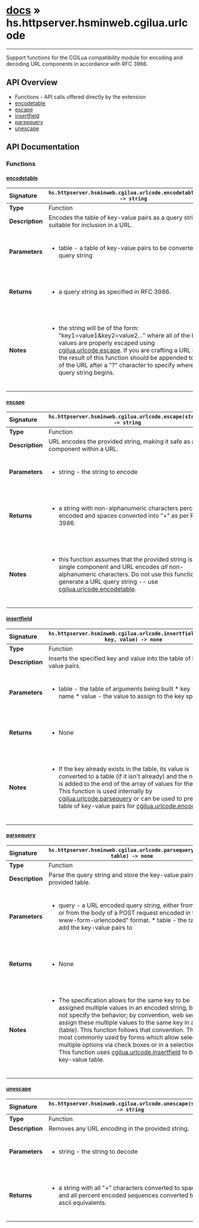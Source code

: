 # [docs](index.md) » hs.httpserver.hsminweb.cgilua.urlcode
---

Support functions for the CGILua compatibility module for encoding and decoding URL components in accordance with RFC 3986.

## API Overview
* Functions - API calls offered directly by the extension
 * [encodetable](#encodetable)
 * [escape](#escape)
 * [insertfield](#insertfield)
 * [parsequery](#parsequery)
 * [unescape](#unescape)

## API Documentation

### Functions

#### [encodetable](#encodetable)
| <span style="float: left;">**Signature**</span> | <span style="float: left;">`hs.httpserver.hsminweb.cgilua.urlcode.encodetable(table) -> string` </span>                                                          |
| -----------------------------------------------------|---------------------------------------------------------------------------------------------------------|
| **Type**                                             | Function                                                                                         |
| **Description**                                      | Encodes the table of key-value pairs as a query string suitable for inclusion in a URL.                                                                                         |
| **Parameters**                                       | <ul><br /><li>table - a table of key-value pairs to be converted into a query string</li><br /></ul>                                        |
| **Returns**                                          | <ul><br /><li>a query string as specified in RFC 3986.</li><br /></ul>                                           |
| **Notes**                                            | <ul><br /><li>the string will be of the form: "key1=value1&amp;key2=value2..." where all of the keys and values are properly escaped using <a href="#escape">cgilua.urlcode.escape</a>.  If you are crafting a URL by hand, the result of this function should be appended to the end of the URL after a "?" character to specify where the query string begins.</li><br /></ul>                                             |

#### [escape](#escape)
| <span style="float: left;">**Signature**</span> | <span style="float: left;">`hs.httpserver.hsminweb.cgilua.urlcode.escape(string) -> string` </span>                                                          |
| -----------------------------------------------------|---------------------------------------------------------------------------------------------------------|
| **Type**                                             | Function                                                                                         |
| **Description**                                      | URL encodes the provided string, making it safe as a component within a URL.                                                                                         |
| **Parameters**                                       | <ul><br /><li>string - the string to encode</li><br /></ul>                                        |
| **Returns**                                          | <ul><br /><li>a string with non-alphanumeric characters percent encoded and spaces converted into "+" as per RFC 3986.</li><br /></ul>                                           |
| **Notes**                                            | <ul><br /><li>this function assumes that the provided string is a single component and URL encodes <em>all</em> non-alphanumeric characters.  Do not use this function to generate a URL query string -- use <a href="#encodetable">cgilua.urlcode.encodetable</a>.</li><br /></ul>                                             |

#### [insertfield](#insertfield)
| <span style="float: left;">**Signature**</span> | <span style="float: left;">`hs.httpserver.hsminweb.cgilua.urlcode.insertfield(table, key, value) -> none` </span>                                                          |
| -----------------------------------------------------|---------------------------------------------------------------------------------------------------------|
| **Type**                                             | Function                                                                                         |
| **Description**                                      | Inserts the specified key and value into the table of key-value pairs.                                                                                         |
| **Parameters**                                       | <ul><br /><li>table - the table of arguments being built * key   - the key name * value - the value to assign to the key specified</li><br /></ul>                                        |
| **Returns**                                          | <ul><br /><li>None</li><br /></ul>                                           |
| **Notes**                                            | <ul><br /><li>If the key already exists in the table, its value is converted to a table (if it isn't already) and the new value is added to the end of the array of values for the key. * This function is used internally by <a href="#parsequery">cgilua.urlcode.parsequery</a> or can be used to prepare a table of key-value pairs for <a href="#encodetable">cgilua.urlcode.encodetable</a>.</li><br /></ul>                                             |

#### [parsequery](#parsequery)
| <span style="float: left;">**Signature**</span> | <span style="float: left;">`hs.httpserver.hsminweb.cgilua.urlcode.parsequery(query, table) -> none` </span>                                                          |
| -----------------------------------------------------|---------------------------------------------------------------------------------------------------------|
| **Type**                                             | Function                                                                                         |
| **Description**                                      | Parse the query string and store the key-value pairs in the provided table.                                                                                         |
| **Parameters**                                       | <ul><br /><li>query - a URL encoded query string, either from a URL or from the body of a POST request encoded in the "x-www-form-urlencoded" format. * table - the table to add the key-value pairs to</li><br /></ul>                                        |
| **Returns**                                          | <ul><br /><li>None</li><br /></ul>                                           |
| **Notes**                                            | <ul><br /><li>The specification allows for the same key to be assigned multiple values in an encoded string, but does not specify the behavior; by convention, web servers assign these multiple values to the same key in an array (table).  This function follows that convention.  This is most commonly used by forms which allow selecting multiple options via check boxes or in a selection list. * This function uses <a href="#insertfield">cgilua.urlcode.insertfield</a> to build the key-value table.</li><br /></ul>                                             |

#### [unescape](#unescape)
| <span style="float: left;">**Signature**</span> | <span style="float: left;">`hs.httpserver.hsminweb.cgilua.urlcode.unescape(string) -> string` </span>                                                          |
| -----------------------------------------------------|---------------------------------------------------------------------------------------------------------|
| **Type**                                             | Function                                                                                         |
| **Description**                                      | Removes any URL encoding in the provided string.                                                                                         |
| **Parameters**                                       | <ul><br /><li>string - the string to decode</li><br /></ul>                                        |
| **Returns**                                          | <ul><br /><li>a string with all "+" characters converted to spaces and all percent encoded sequences converted to their ascii equivalents.</li><br /></ul>                                           |

